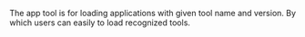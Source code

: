 The app tool is for loading applications with given tool name and version. By which users can easily to load recognized tools.
